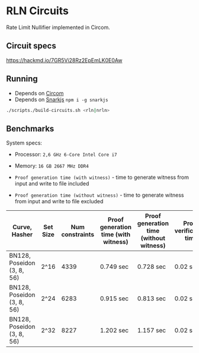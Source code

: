 # RLN Circuits

Rate Limit Nullifier implemented in Circom.

## Circuit specs

https://hackmd.io/7GR5Vi28Rz2EpEmLK0E0Aw

## Running

- Depends on [Circom](https://docs.circom.io/getting-started/installation/)
- Depends on [Snarkjs](https://www.npmjs.com/package/snarkjs) `npm i -g snarkjs`

``` sh
./scripts./build-circuits.sh <rln|nrln>
```

## Benchmarks

System specs:
- Processor: `2,6 GHz 6-Core Intel Core i7`
- Memory: `16 GB 2667 MHz DDR4`

- `Proof generation time (with witness)` - time to generate witness from input and write to file included

- `Proof generation time (without witness)` - time to generate witness from input and write to file excluded

| Curve, Hasher | Set Size | Num constraints | Proof generation time (with witness) | Proof generation time (without witness) | Proof verification time |  Prover Key Size   | 
| - | - | - | - | - | - | - |
| BN128, Poseidon (3, 8, 56) | 2^16 | 4339  | 0.749 sec | 0.728 sec | 0.02 sec | 2.58 mb  |
| BN128, Poseidon (3, 8, 56) | 2^24 | 6283  | 0.915 sec | 0.813 sec | 0.02 sec | 3.51 mb  |
| BN128, Poseidon (3, 8, 56) | 2^32 | 8227  | 1.202 sec | 1.157 sec | 0.02 sec | 4.96 mb  |
